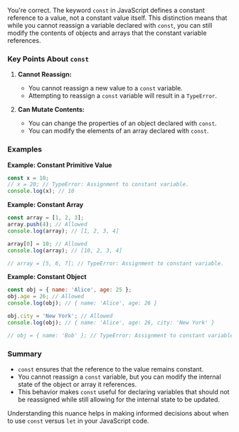You're correct. The keyword `const` in JavaScript defines a constant reference to a value, not a constant value itself. This distinction means that while you cannot reassign a variable declared with `const`, you can still modify the contents of objects and arrays that the constant variable references.

### Key Points About `const`

1. **Cannot Reassign:**
   - You cannot reassign a new value to a `const` variable.
   - Attempting to reassign a `const` variable will result in a `TypeError`.

2. **Can Mutate Contents:**
   - You can change the properties of an object declared with `const`.
   - You can modify the elements of an array declared with `const`.

### Examples

**Example: Constant Primitive Value**

```javascript
const x = 10;
// x = 20; // TypeError: Assignment to constant variable.
console.log(x); // 10
```

**Example: Constant Array**

```javascript
const array = [1, 2, 3];
array.push(4); // Allowed
console.log(array); // [1, 2, 3, 4]

array[0] = 10; // Allowed
console.log(array); // [10, 2, 3, 4]

// array = [5, 6, 7]; // TypeError: Assignment to constant variable.
```

**Example: Constant Object**

```javascript
const obj = { name: 'Alice', age: 25 };
obj.age = 26; // Allowed
console.log(obj); // { name: 'Alice', age: 26 }

obj.city = 'New York'; // Allowed
console.log(obj); // { name: 'Alice', age: 26, city: 'New York' }

// obj = { name: 'Bob' }; // TypeError: Assignment to constant variable.
```

### Summary

- `const` ensures that the reference to the value remains constant.
- You cannot reassign a `const` variable, but you can modify the internal state of the object or array it references.
- This behavior makes `const` useful for declaring variables that should not be reassigned while still allowing for the internal state to be updated.

Understanding this nuance helps in making informed decisions about when to use `const` versus `let` in your JavaScript code.
